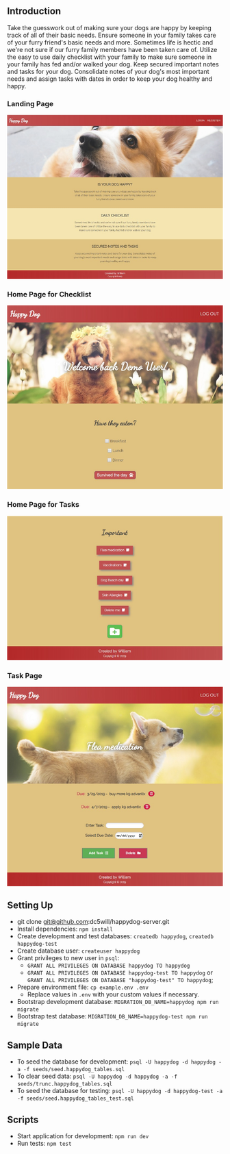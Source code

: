 

## Introduction

Take the guesswork out of making sure your dogs are happy by keeping track of all of their basic needs. Ensure someone in your family takes care of your furry friend's basic needs and more. Sometimes life is hectic and we're not sure if our furry family members have been taken care of. Utilize the easy to use daily checklist with your family to make sure someone in your family has fed and/or walked your dog. Keep secured important notes and tasks for your dog. Consolidate notes of your dog's most important needs and assign tasks with dates in order to keep your dog healthy and happy.


### Landing Page
![alt text](https://github.com/dc5will/happydog-client/blob/master/landingpage.jpg)

### Home Page for Checklist
![alt text](https://github.com/dc5will/happydog-client/blob/master/homepage1.jpg)

### Home Page for Tasks
![alt text](https://github.com/dc5will/happydog-client/blob/master/homepage2.jpg)

### Task Page
![alt text](https://github.com/dc5will/happydog-client/blob/master/taskpage.jpg)


## Setting Up

- git clone git@github.com:dc5will/happydog-server.git
- Install dependencies: `npm install`
- Create development and test databases: `createdb happydog`, `createdb happydog-test`
- Create database user: `createuser happydog`
- Grant privileges to new user in `psql`:
  - `GRANT ALL PRIVILEGES ON DATABASE happydog TO happydog`
  - `GRANT ALL PRIVILEGES ON DATABASE happydog-test TO happydog` or `GRANT ALL PRIVILEGES ON DATABASE "happydog-test" TO happydog`;
- Prepare environment file: `cp example.env .env`
  - Replace values in `.env` with your custom values if necessary.
- Bootstrap development database: `MIGRATION_DB_NAME=happydog npm run migrate`
- Bootstrap test database: `MIGRATION_DB_NAME=happydog-test npm run migrate`

## Sample Data

- To seed the database for development: `psql -U happydog -d happydog -a -f seeds/seed.happydog_tables.sql`
- To clear seed data: `psql -U happydog -d happydog -a -f seeds/trunc.happydog_tables.sql`
- To seed the database for testing: `psql -U happydog -d happydog-test -a -f seeds/seed.happydog_tables_test.sql`

## Scripts

- Start application for development: `npm run dev`
- Run tests: `npm test`
